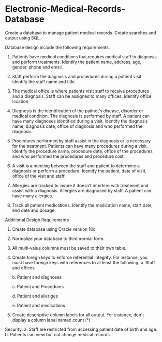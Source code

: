 # Electronic-Medical-Records-Database
Create a database to manage patient medical records. Create searches and output using SQL.

Database design include the following requirements. 

1. Patients have medical conditions that requires medical staff to diagnosis and perform treatments. Identify the patient name, address, age, gender, phone and email.

2. Staff perform the diagnosis and procedures during a patient visit. Identify the staff name and title.

3. The medical office is where patients visit staff to receive procedures and a diagnosis. Staff can be assigned to many offices. Identify office location.

4. Diagnosis is the identification of the patinet's disease, disorder or medical condition. The diagnosis is performed by staff. A patient can have many diagnoses identified during a visit. Identify the diagnosis name, diagnosis date, office of diagnosis and who performed the diagnosis.

5. Procedures performed by staff assist in the diagnosis or is necessary for the treatment. Patients can have many procedures during a visit. Identify the procedure name, procedure date, office of the procedures and who performed the procedures and procedure cost.

6. A visit is a meeting between the staff and patient to determine a diagnosis or perform a procedure. Identify the patient, date of visit, office of the visit and staff.

7. Allergies are tracked to insure it doesn't interfere with treatment and assist with a diagnosis. Allergies are diagnosed by staff. A patient can have many allergies.

8. Track all patient medications. Identify the medication name, start date, end date and dosage. 

Additional Design Requirements

1. Create database using Oracle version 18c.
2. Normalize your database to third normal form.
3. All multi-value columns must be saved to their own table.
4. Create foregn keys to enforce referential integrity. For instance, you must have foreign keys with references to at least the following:
    a. Staff and offices
    
    b. Patient and diagnoses
    
    c. Patient and Procedures
    
    d. Patient and alleriges
    
    e. Patient and medications
    
5. Create descriptive column labels for all output. For instance, don't display a column label named count (*)

Security:
    a. Staff are restricted from accessing patient date of birth and age.
    b. Patients can view but not change medical records.
